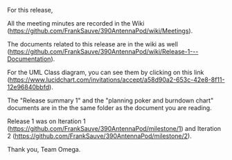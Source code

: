 For this release, 

All the meeting minutes are recorded in the Wiki (https://github.com/FrankSauve/390AntennaPod/wiki/Meetings). 

The documents related to this release are in the wiki as well (https://github.com/FrankSauve/390AntennaPod/wiki/Release-1---Documentation). 

For the UML Class diagram, you can see them by clicking on this link (https://www.lucidchart.com/invitations/accept/a58d90a2-653c-42e8-8f11-12e96840bbfd). 

The "Release summary 1" and the "planning poker and burndown chart" documents are in the the same folder as the document you are reading. 

Release 1 was on Iteration 1 (https://github.com/FrankSauve/390AntennaPod/milestone/1) and Iteration 2 (https://github.com/FrankSauve/390AntennaPod/milestone/2). 

Thank you, 
Team Omega. 